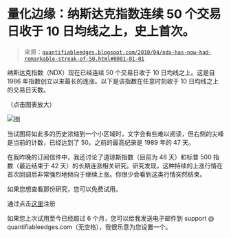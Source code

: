 <!--yml

分类：未分类

日期：2024-05-18 13:01:13

-->

# 量化边缘：纳斯达克指数连续 50 个交易日收于 10 日均线之上，史上首次。

> 来源：[`quantifiableedges.blogspot.com/2010/04/ndx-has-now-had-remarkable-streak-of-50.html#0001-01-01`](http://quantifiableedges.blogspot.com/2010/04/ndx-has-now-had-remarkable-streak-of-50.html#0001-01-01)

纳斯达克指数（NDX）现在已经连续 50 个交易日收于 10 日均线之上。这是自 1986 年指数创立以来最长的连涨。以下是该指数在任意时刻收于 10 日均线之上的交易日天数。

（点击图表放大）

![图](https://blogger.googleusercontent.com/img/b/R29vZ2xl/AVvXsEjmEhzmwMVZ43ljyHF_oBwsrrv903XmsVT65znZZ-DoKAkjzrV04TPd09NVb_hBzjNH2fbF6V6k69sTtJWJ4_DWemAC6kEN5D5BeUhHinkF3q_v-hbW53d5rJPxhGl544IgFkzOz3z4_Dk5/s1600/2010-04-26+png.png)

当试图将如此多的历史浓缩到一个小区域时，文字会有些难以阅读，但右侧的尖峰是当前的计数，已经达到了 50。之前的最高纪录是 1989 年的 47 天。

在我昨晚的订阅信件中，我还讨论了道琼斯指数（目前为 48 天）和标普 500 指数（最近结束于 42 天）的长期连涨相关研究。研究发现，这种持续的上涨行情在首次回调后非常强烈地倾向于继续上涨。你很少会看到这类行情突然结束。

如果您想查看那份研究，您可以免费试用。

通过点击[这里](http://www.quantifiableedges.com/members/register.php)注册

如果您上次试用至今已经超过 6 个月，您可以给我发送电子邮件到 support @ quantifiableedges.com（无空格），我很乐意为您设置一个。
